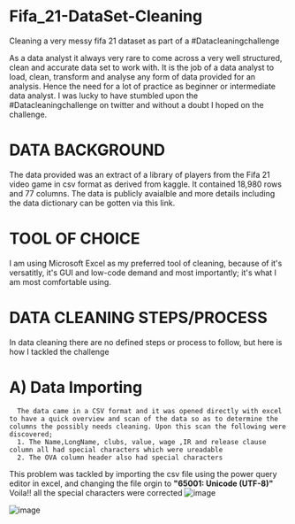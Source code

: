 # Fifa_21-DataSet-Cleaning
Cleaning a very messy fifa 21 dataset as part of a #Datacleaningchallenge

As a data analyst it always very rare to come across a very well structured, clean and accurate data set to work with. It is the job of a data analyst to load, clean, transform and analyse any form of data provided for an analysis. Hence the need for a lot of practice as beginner or intermediate data analyst.
I was lucky to have stumbled upon the #Datacleaningchallenge on twitter and without a doubt I hoped on the challenge.

# DATA BACKGROUND
The data provided was an extract of a library of players from the Fifa 21 video game in csv format as derived from kaggle. It contained 18,980 rows and 77 columns. The data is publicly avaialble and more details including the data dictionary can be gotten via this link.

# TOOL OF CHOICE
I am using Microsoft Excel as my preferred tool of cleaning, because of it's versatitly, it's GUI and low-code demand and most importantly; it's what I am most comfortable using.

# DATA CLEANING STEPS/PROCESS

In data cleaning there are no defined steps or process to follow, but here is how I tackled the challenge

# A) Data Importing
    
      The data came in a CSV format and it was opened directly with excel to have a quick overview and scan of the data so as to determine the columns the possibly needs cleaning. Upon this scan the following were discovered;
      1. The Name,LongName, clubs, value, wage ,IR and release clause column all had special characters which were ureadable
      2. The OVA column header also had special characters
      
   This problem was tackled by importing the csv file using the power query editor in excel, and changing the file orgin to **"65001: Unicode (UTF-8)"**
   Voila!! all the special characters were corrected
  ![image](https://user-images.githubusercontent.com/127835654/224968284-fd812272-1d6d-40c6-b5fe-9e3922443047.png)


![image](https://user-images.githubusercontent.com/127835654/224967651-7cea45e3-c8c2-4b53-945d-4d8713c67a4c.png)

